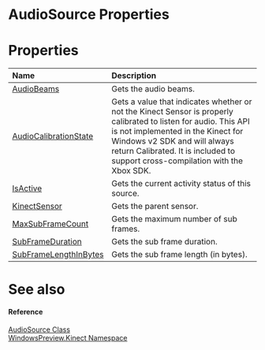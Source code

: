 AudioSource Properties  
======================  

<span id="publicpropertiesSection"></span>

Properties  
==========  

<table>
<colgroup>
<col width="30%" />
<col width="60%" />
</colgroup>
<thead>
<tr class="header">
<th align="left">Name</th>
<th align="left">Description</th>
</tr>
</thead>
<tbody>
<tr class="odd">
<td align="left"><a href="Properties/AudioBeams_Property.md">AudioBeams</a></td>
<td align="left">Gets the audio beams.</td>
</tr>
<tr class="even">
<td align="left"><a href="Properties/AudioCalibrationState.md">AudioCalibrationState</a></td>
<td align="left">Gets a value that indicates whether or not the Kinect Sensor is properly calibrated to listen for audio. This API is not implemented in the Kinect for Windows v2 SDK and will always return Calibrated. It is included to support cross-compilation with the Xbox SDK.</td>
</tr>
<tr class="odd">
<td align="left"><a href="Properties/IsActive_Property.md">IsActive</a></td>
<td align="left">Gets the current activity status of this source.</td>
</tr>
<tr class="even">
<td align="left"><a href="Properties/KinectSensor_Property.md">KinectSensor</a></td>
<td align="left">Gets the parent sensor.</td>
</tr>
<tr class="odd">
<td align="left"><a href="Properties/MaxSubFrameCount_Property.md">MaxSubFrameCount</a></td>
<td align="left">Gets the maximum number of sub frames.</td>
</tr>
<tr class="even">
<td align="left"><a href="Properties/SubFrameDuration_Property.md">SubFrameDuration</a></td>
<td align="left">Gets the sub frame duration.</td>
</tr>
<tr class="odd">
<td align="left"><a href="Properties/SubFrameLengthInBytes.md">SubFrameLengthInBytes</a></td>
<td align="left">Gets the sub frame length (in bytes).</td>
</tr>
</tbody>
</table>

<span id="ID4EI"></span>

See also  
========  

<span id="ID4EK"></span>
#### Reference  

[AudioSource Class](../AudioSource_Class.md)  
 [WindowsPreview.Kinect Namespace](../../Kinect.md)  



<!--Please do not edit the data in the comment block below.-->
<!--
TOCTitle : AudioSource Properties
RLTitle : AudioSource Properties
KeywordK : AudioSource class, properties
KeywordA : Properties.T:WindowsPreview.Kinect.AudioSource
AssetID : Properties.T:WindowsPreview.Kinect.AudioSource
Locale : en-us
CommunityContent : 1
TargetOS : Windows
TopicType : kbSyntax
DocSet : K4Wv2
ProjType : K4Wv2Proj
Technology : Kinect for Windows
Product : Kinect for Windows SDK v2
productversion : 20
-->
